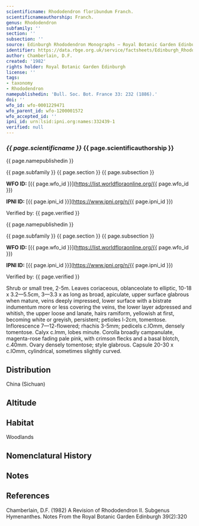 ```yaml
---
scientificname: Rhododendron floribundum Franch.
scientificnameauthorship: Franch.
genus: Rhododendron
subfamily: ''
section: ''
subsection: ''
source: Edinburgh Rhododendron Monographs – Royal Botanic Garden Edinburgh
identifier: https://data.rbge.org.uk/service/factsheets/Edinburgh_Rhododendron_Monographs.xhtml
author: Chamberlain, D.F.
created: '1982'
rights holder: Royal Botanic Garden Edinburgh
license: ''
tags:
- taxonomy
- Rhododendron
namepublishedin: 'Bull. Soc. Bot. France 33: 232 (1886).'
doi: ''
wfo_id: wfo-0001229471
wfo_parent_id: wfo-1200001572
wfo_accepted_id: ''
ipni_id: urn:lsid:ipni.org:names:332439-1
verified: null
---
```

### _{{ page.scientificname }}_ {{ page.scientificauthorship }}
 {{ page.namepublishedin }}

{{ page.subfamily }} {{ page.section }} {{ page.subsection }}

**WFO ID:** [{{ page.wfo_id }}](https://list.worldfloraonline.org/{{ page.wfo_id }})

**IPNI ID:** [{{ page.ipni_id }}](https://www.ipni.org/n/{{ page.ipni_id }})

Verified by: {{ page.verified }}

 {{ page.namepublishedin }}

{{ page.subfamily }} {{ page.section }} {{ page.subsection }}

**WFO ID:** [{{ page.wfo_id }}](https://list.worldfloraonline.org/{{ page.wfo_id }})

**IPNI ID:** [{{ page.ipni_id }}](https://www.ipni.org/n/{{ page.ipni_id }})

Verified by: {{ page.verified }}



Shrub or small tree, 2-5m. Leaves coriaceous, oblanceolate to elliptic, 10-18 x 3.2—5.5cm, 3—3.3 x as long as broad, apiculate, upper surface glabrous when mature, veins deeply impressed, lower surface with a bistrate indumentum more or less covering the veins, the lower layer adpressed and whitish, the upper loose and lanate, hairs ramiform, yellowish at first, becoming white or greyish, persistent; petioles l-2cm, tomentose. Inflorescence 7—12-flowered; rhachis 3-5mm; pedicels c.lOmm, densely tomentose. Calyx c.lmm, lobes minute. Corolla broadly campanulate, magenta-rose fading pale pink, with crimson flecks and a basal blotch, c.40mm. Ovary densely tomentose; style glabrous. Capsule 20-30 x c.lOmm, cylindrical, sometimes slightly curved.

## Distribution
China (Sichuan)

## Altitude


## Habitat
Woodlands

## Nomenclatural History

                       
## Notes


## References

Chamberlain, D.F. (1982) A Revision of Rhododendron II. Subgenus Hymenanthes. Notes From the Royal Botanic Garden Edinburgh 39(2):320
